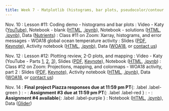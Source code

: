 ```yaml
---
title: Week 7 - Matplotlib (histograms, bar plots, pseudocolor/contour plots), Cartopy (mapping), interpreting errors
---
```


Nov. 10
: Lesson #11: Coding demo - histograms and bar plots
  : Video - Katy ([YouTube](#)), Notebook - blank ([HTML](https://nbviewer.org/github/ethan-campbell/OCEAN_215/blob/main/materials/lessons/lesson_11_notebook_blank.ipynb), [.ipynb](/OCEAN_215/materials/lessons/lesson_11_notebook_blank.ipynb)), Notebook - solutions ([HTML](https://nbviewer.org/github/ethan-campbell/OCEAN_215/blob/main/materials/lessons/lesson_11_notebook_solutions.ipynb), [.ipynb](/OCEAN_215/materials/lessons/lesson_11_notebook_solutions.ipynb)), Data ([Nutrients](/OCEAN_215/materials/data/Dissolved_Inorganic_Nutrients.csv))
: Class #11 on Zoom: Xarray, histograms, and error messages - WOA18 global ocean temperature activity
  : Slides ([PDF](/OCEAN_215/materials/class/class_11.pdf), [Keynote](/OCEAN_215/materials/class/class_11.key)), Activity notebook ([HTML](https://nbviewer.org/github/ethan-campbell/OCEAN_215/blob/main/materials/class/class_11_notebook.ipynb), [.ipynb](/OCEAN_215/materials/class/class_11_notebook.ipynb)), Data ([WOA18](https://www.ncei.noaa.gov/access/world-ocean-atlas-2018/bin/woa18.pl?parameter=t), or [contact us](mailto:ethancc@uw.edu))

Nov. 12
: Lesson #12: Plotting review, 2-D plots, and mapping
  : Video - Katy (YouTube - Parts [1](#), [2](#), [3](#)), Slides ([PDF](/OCEAN_215/materials/lessons/lesson_12.pdf), [Keynote](/OCEAN_215/materials/lessons/lesson_12.key)), Notebook ([HTML](https://nbviewer.org/github/ethan-campbell/OCEAN_215/blob/main/materials/lessons/lesson_12_notebook.ipynb), [.ipynb](/OCEAN_215/materials/lessons/lesson_12_notebook.ipynb))
: Class #12 on Zoom: Projections, mapping, and colormaps - WOA18 activity, part 2
  : Slides ([PDF](/OCEAN_215/materials/class/class_12.pdf), [Keynote](/OCEAN_215/materials/class/class_12.key)), Activity notebook ([HTML](https://nbviewer.org/github/ethan-campbell/OCEAN_215/blob/main/materials/class/class_12_notebook.ipynb), [.ipynb](/OCEAN_215/materials/class/class_12_notebook.ipynb)), Data ([WOA18](https://www.ncei.noaa.gov/access/world-ocean-atlas-2018/bin/woa18oxnu.pl?parameter=o), or [contact us](mailto:ethancc@uw.edu))

Nov. 14
: **Final project Piazza responses due at 11:59 pm PT**{: .label .label-green }
  : -
: **Assignment #3 due at 11:59 pm PT**{: .label .label-red }
  : -
: **Assignment #4 available**{: .label .label-purple }
  : Notebook ([HTML](https://nbviewer.org/github/ethan-campbell/OCEAN_215/blob/main/materials/assignments/assignment_4.ipynb), [.ipynb](/OCEAN_215/materials/assignments/assignment_4.ipynb)), Data ([Glider](/OCEAN_215/materials/data/Oceanglider.csv))
